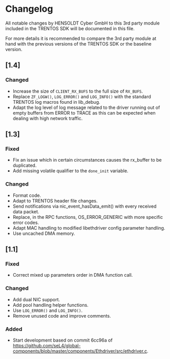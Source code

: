 # Changelog

All notable changes by HENSOLDT Cyber GmbH to this 3rd party module included in
the TRENTOS SDK will be documented in this file.

For more details it is recommended to compare the 3rd party module at hand with
the previous versions of the TRENTOS SDK or the baseline version.

## [1.4]

### Changed

- Increase the size of `CLIENT_RX_BUFS` to the full size of `RX_BUFS`.
- Replace `ZF_LOGW()`, `LOG_ERROR()` and `LOG_INFO()` with the standard TRENTOS
  log macros found in lib_debug.
- Adapt the log level of log message related to the driver running out of empty
  buffers from ERROR to TRACE as this can be expected when dealing with high
  network traffic.

## [1.3]

### Fixed

- Fix an issue which in certain circumstances causes the rx_buffer to be
  duplicated.
- Add missing volatile qualifier to the `done_init` variable.

### Changed

- Format code.
- Adapt to TRENTOS header file changes.
- Send notifications via nic_event_hasData_emit() with every received data
  packet.
- Replace, in the RPC functions, OS_ERROR_GENERIC with more specific error
  codes.
- Adapt MAC handling to modified libethdriver config parameter handling.
- Use uncached DMA memory.

## [1.1]

### Fixed

- Correct mixed up parameters order in DMA function call.

### Changed

- Add dual NIC support.
- Add pool handling helper functions.
- Use `LOG_ERROR()` and `LOG_INFO()`.
- Remove unused code and improve comments.

### Added

- Start development based on commit 6cc96a of
  <https://github.com/seL4/global-components/blob/master/components/Ethdriver/src/ethdriver.c>.
